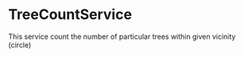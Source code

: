 # TreeCountService
This service count the number of particular trees within given vicinity (circle) 

